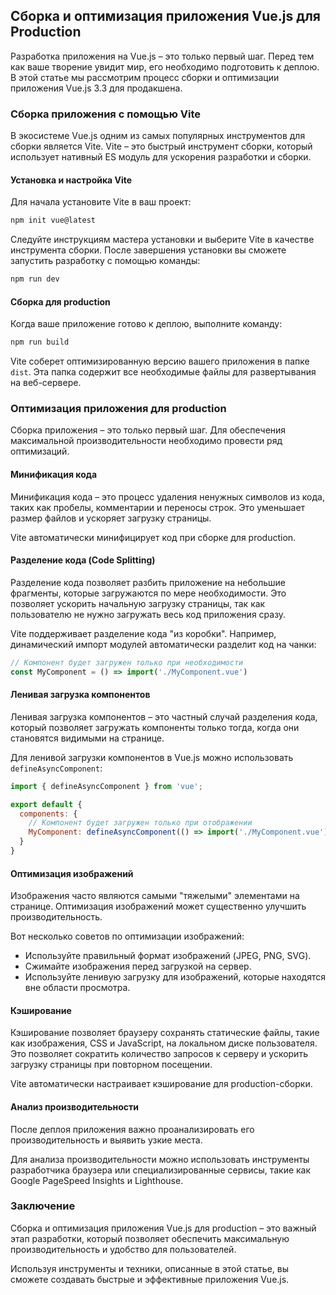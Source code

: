 ## Сборка и оптимизация приложения Vue.js для Production

Разработка приложения на Vue.js – это только первый шаг. Перед тем как ваше творение увидит мир, его необходимо подготовить к деплою. В этой статье мы рассмотрим процесс сборки и оптимизации приложения Vue.js 3.3 для продакшена.

### Сборка приложения с помощью Vite

В экосистеме Vue.js одним из самых популярных инструментов для сборки является Vite. Vite – это быстрый инструмент сборки, который использует нативный ES модуль для ускорения разработки и сборки. 

#### Установка и настройка Vite

Для начала установите Vite в ваш проект:

```bash
npm init vue@latest
```

Следуйте инструкциям мастера установки и выберите Vite в качестве инструмента сборки. После завершения установки вы сможете запустить разработку с помощью команды:

```bash
npm run dev
```

#### Сборка для production

Когда ваше приложение готово к деплою, выполните команду:

```bash
npm run build
```

Vite соберет оптимизированную версию вашего приложения в папке `dist`. Эта папка содержит все необходимые файлы для развертывания на веб-сервере.

### Оптимизация приложения для production

Сборка приложения – это только первый шаг. Для обеспечения максимальной производительности необходимо провести ряд оптимизаций.

#### Минификация кода

Минификация кода – это процесс удаления ненужных символов из кода, таких как пробелы, комментарии и переносы строк. Это уменьшает размер файлов и ускоряет загрузку страницы.

Vite автоматически минифицирует код при сборке для production. 

#### Разделение кода (Code Splitting)

Разделение кода позволяет разбить приложение на небольшие фрагменты, которые загружаются по мере необходимости. Это позволяет ускорить начальную загрузку страницы, так как пользователю не нужно загружать весь код приложения сразу.

Vite поддерживает разделение кода "из коробки". Например, динамический импорт модулей автоматически разделит код на чанки:

```javascript
// Компонент будет загружен только при необходимости
const MyComponent = () => import('./MyComponent.vue')
```

#### Ленивая загрузка компонентов

Ленивая загрузка компонентов – это частный случай разделения кода, который позволяет загружать компоненты только тогда, когда они становятся видимыми на странице.

Для ленивой загрузки компонентов в Vue.js можно использовать `defineAsyncComponent`:

```javascript
import { defineAsyncComponent } from 'vue';

export default {
  components: {
    // Компонент будет загружен только при отображении
    MyComponent: defineAsyncComponent(() => import('./MyComponent.vue'))
  }
}
```

#### Оптимизация изображений

Изображения часто являются самыми "тяжелыми" элементами на странице. Оптимизация изображений может существенно улучшить производительность.

Вот несколько советов по оптимизации изображений:

* Используйте правильный формат изображений (JPEG, PNG, SVG).
* Сжимайте изображения перед загрузкой на сервер.
* Используйте ленивую загрузку для изображений, которые находятся вне области просмотра.

#### Кэширование

Кэширование позволяет браузеру сохранять статические файлы, такие как изображения, CSS и JavaScript, на локальном диске пользователя. Это позволяет сократить количество запросов к серверу и ускорить загрузку страницы при повторном посещении.

Vite автоматически настраивает кэширование для production-сборки.

#### Анализ производительности

После деплоя приложения важно проанализировать его производительность и выявить узкие места.

Для анализа производительности можно использовать инструменты разработчика браузера или специализированные сервисы, такие как Google PageSpeed Insights и Lighthouse.

### Заключение

Сборка и оптимизация приложения Vue.js для production – это важный этап разработки, который позволяет обеспечить максимальную производительность и удобство для пользователей. 

Используя инструменты и техники, описанные в этой статье, вы сможете создавать быстрые и эффективные приложения Vue.js.
